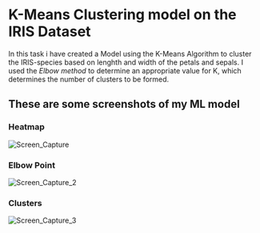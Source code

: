 # K-Means Clustering model on the IRIS Dataset
In this task i have created a Model using the K-Means Algorithm to cluster the IRIS-species based on lenghth and width of the petals and sepals.
I used the *Elbow method* to determine an appropriate value for K, which determines the number of clusters to be formed.

## These are some screenshots of my ML model

### Heatmap
![Screen_Capture](https://user-images.githubusercontent.com/60468275/92201091-354f0700-ee99-11ea-8d5c-79ee2e5cadfc.PNG)

### Elbow Point
![Screen_Capture_2](https://user-images.githubusercontent.com/60468275/92201209-94148080-ee99-11ea-99c9-dd8988ce06e2.PNG)

### Clusters
![Screen_Capture_3](https://user-images.githubusercontent.com/60468275/92201229-a55d8d00-ee99-11ea-92a5-43ced52d0518.PNG)

